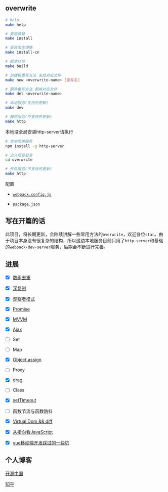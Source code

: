 ## overwrite

```bash
# help
make help

# 安装依赖
make install

# 安装淘宝镜像
make install-cn

# 脚本打包
make build

# 创建新重写方法 生成对应文件
make new <overwrite-name> [重写名]

# 删除重写方法 删掉对应文件
make del <overwrite-name>

# 本地服务(支持热更新)
make dev

# 静态服务(不支持热更新)
make http

```
本地没全局安装http-server请执行
```bash
# 本地简单服务
npm install -g http-server

# 进入项目目录
cd overwrite

# 开启服务(不支持热更新)
make http
```

配置

+ [`webpack.config.js`](https://github.com/xuqiang521/overwrite/blob/master/webpack.config.js)

+ [`package.json`](https://github.com/xuqiang521/overwrite/blob/master/package.json)

## 写在开篇的话

此项目，将长期更新，会陆续讲解一些常用方法的`overwrite`，欢迎各位`star`。由于项目本身没有很复杂的结构，所以这边本地服务目前只用了`http-server`和基础的`webpack-dev-server`服务，后期会不断进行完善。

## 进展

- [x] [数组去重](https://github.com/xuqiang521/overwrite/tree/master/my-unique)
- [x] [深复制](https://github.com/xuqiang521/overwrite/tree/master/my-clone)
- [x] [观察者模式](https://github.com/xuqiang521/overwrite/tree/master/my-observer)
- [x] [Promise](https://github.com/xuqiang521/overwrite/tree/master/my-promise)
- [x] [MVVM](https://github.com/xuqiang521/overwrite/tree/master/my-mvvm)
- [x] [Ajax](https://github.com/xuqiang521/overwrite/tree/master/src/my-ajax)
- [ ] Set
- [ ] Map
- [x] [Object.assign](https://github.com/xuqiang521/overwrite/tree/master/src/my-assign)
- [ ] Proxy
- [x] [drag](https://github.com/xuqiang521/overwrite/tree/master/src/my-drag)
- [ ] Class
- [x] [setTimeout](https://github.com/xuqiang521/overwrite/tree/master/src/my-setTimeout)
- [ ] 函数节流与函数防抖
- [x] [Virtual Dom && diff](https://github.com/xuqiang521/overwrite/tree/master/src/my-virtual-dom)
- [x] [从指向看JavaScript](https://zhuanlan.zhihu.com/p/28058983)
- [x] [vue移动端开发踩过的一些坑](https://zhuanlan.zhihu.com/p/30419351)


## 个人博客

[开源中国](https://my.oschina.net/qiangdada)

[知乎](https://www.zhihu.com/people/qiangdada520/activities)


